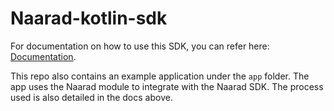 # Naarad-kotlin-sdk

For documentation on how to use this SDK, you can refer here: [Documentation](https://d3bhwtjk5vuhv4.cloudfront.net/docs).

This repo also contains an example application under the `app` folder. The app uses the Naarad module to integrate with the Naarad SDK. The process used is also detailed in the docs above.
